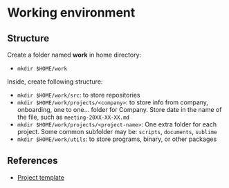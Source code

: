 # Working environment

## Structure

Create a folder named **work** in home directory:

- `mkdir $HOME/work`

Inside, create following structure:

- `mkdir $HOME/work/src`: to store repositories
- `mkdir $HOME/work/projects/<company>`: to store info from company, onboarding,
  one to one... folder for Company. Store date in the name of the file, such as
  `meeting-20XX-XX-XX.md`
- `mkdir $HOME/work/projects/<project-name>`: One extra folder for each project.
  Some common subfolder may be: `scripts`, `documents`, `sublime`
- `mkdir $HOME/work/utils`: to store programs, binary, or other packages

## References

- [Project template](https://gist.github.com/McLargo/9cdf3a921326be679fe09e0fbd8297d4)
